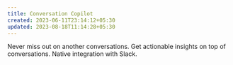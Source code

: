 ```yaml
---
title: Conversation Copilot
created: 2023-06-11T23:14:12+05:30
updated: 2023-08-18T11:14:28+05:30
---
```


Never miss out on another conversations.
Get actionable insights on top of conversations.
Native integration with Slack.